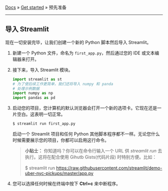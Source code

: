 [Docs](../README.md) » [Get started](../Get%20started) » 预先准备

---

## 导入 Streamlit

现在一切安装完毕，让我们创建一个新的 Python 脚本然后导入 Streamlit。

1. 新建一个 Python 文件，命名为 `first_app.py`，然后通过您的 IDE 或文本编辑器来打开。

1. 接下来，导入 Streamlit 模块。

    ```python
    import streamlit as st
    # 为了使后续工作更简单，我们还将导入 numpy 和 panda
    # 处理示例数据
    import numpy as np
    import pandas as pd
    ```

1. 启动您的项目，您计算机的默认浏览器会打开一个新的选项卡。它现在还是一片空白。这表明一切正常。

    ```bash
    $ streamlit run first_app.py
    ```

    启动一个 Streamlit 项目和任何 Python 其他脚本程序都不一样。无论您什么时候需要展示您的项目，你都可以启用这行命令。

    > **小贴士：** 你知道吗？你可以在命令行输入一个 URL 供 *streamlit run* 去执行。这将在配合使用 Gihutb Gists(代码片段) 时特别方便。比如：<br><br>$ streamlit run https://raw.githubusercontent.com/streamlit/demo-uber-nyc-pickups/master/app.py

1. 您可以选择任何时候在终端中按下 **Ctrl+c** 来中断程序。